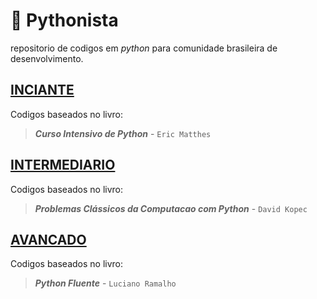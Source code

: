 # :snake: Pythonista
repositorio de codigos em *python* para comunidade brasileira de desenvolvimento.

## [INCIANTE](/1-curso-intensivo-python)
Codigos baseados no livro:  
> ***Curso Intensivo de Python*** - `Eric Matthes`

## [INTERMEDIARIO](/2-problemas-classicos-da-computacao-com-python)
Codigos baseados no livro:  
> ***Problemas Clássicos da Computacao com Python*** - `David Kopec`  

## [AVANCADO](/3-python-fluente) 
Codigos baseados no livro:  
> ***Python Fluente*** - `Luciano Ramalho`
